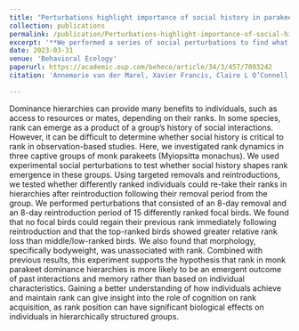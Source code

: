```yaml
---
title: "Perturbations highlight importance of social history in parakeet rank dynamics"
collection: publications
permalink: /publication/Perturbations-highlight-importance-of-social-history-in-parakeet-rank-dynamics
excerpt: '**We performed a series of social perturbations to find what determines dominance rank in monk parakeets. We found that 1. bodyweight is not associated with rank, 2. reintroduced birds were not able to regain their rank following reintroduction, and 3. top-ranked birds experienced greater relative rank losses. These results, in addition to our previous work, suggests that social history is important for structuring monk parakeet dominance hierarhcies**'
date: 2023-03-31
venue: 'Behavioral Ecology'
paperurl: https://academic.oup.com/beheco/article/34/3/457/7093242
citation: 'Annemarie van der Marel, Xavier Francis, Claire L O’Connell, Cesar O Estien, Chelsea Carminito, Virginia Darby Moore, Nickolas Lormand, Bryan M Kluever, Elizabeth A Hobson, Perturbations highlight importance of social history in parakeet rank dynamics, Behavioral Ecology, 2023; arad015, https://doi.org/10.1093/beheco/arad015'

---
```

Dominance hierarchies can provide many benefits to individuals, such as access to resources or mates, depending on their ranks. In some species, rank can emerge as a product of a group’s history of social interactions. However, it can be difficult to determine whether social history is critical to rank in observation-based studies. Here, we investigated rank dynamics in three captive groups of monk parakeets (Myiopsitta monachus). We used experimental social perturbations to test whether social history shapes rank emergence in these groups. Using targeted removals and reintroductions, we tested whether differently ranked individuals could re-take their ranks in hierarchies after reintroduction following their removal period from the group. We performed perturbations that consisted of an 8-day removal and an 8-day reintroduction period of 15 differently ranked focal birds. We found that no focal birds could regain their previous rank immediately following reintroduction and that the top-ranked birds showed greater relative rank loss than middle/low-ranked birds. We also found that morphology, specifically bodyweight, was unassociated with rank. Combined with previous results, this experiment supports the hypothesis that rank in monk parakeet dominance hierarchies is more likely to be an emergent outcome of past interactions and memory rather than based on individual characteristics. Gaining a better understanding of how individuals achieve and maintain rank can give insight into the role of cognition on rank acquisition, as rank position can have significant biological effects on individuals in hierarchically structured groups.

